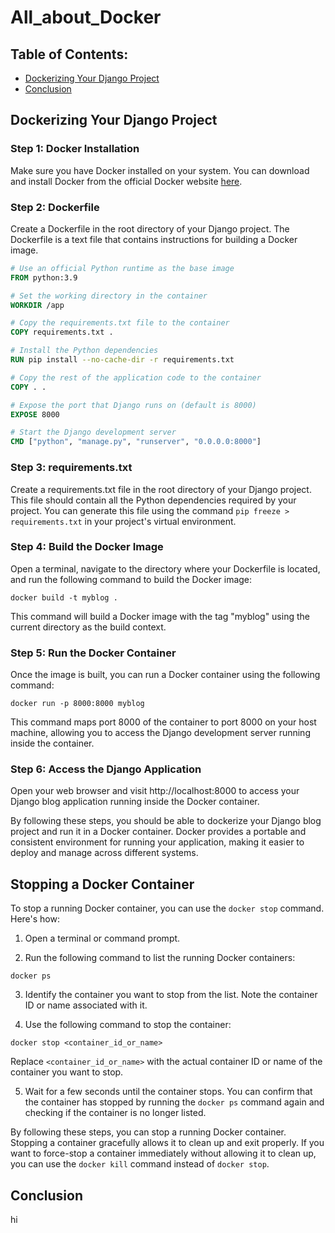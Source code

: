 # All_about_Docker

## Table of Contents:
- [Dockerizing Your Django Project](#dockerizing-your-django-project)
- [Conclusion](#conclusion)


## Dockerizing Your Django Project

### Step 1: Docker Installation
Make sure you have Docker installed on your system. You can download and install Docker from the official Docker website [here](https://www.docker.com/get-started).

### Step 2: Dockerfile
Create a Dockerfile in the root directory of your Django project. The Dockerfile is a text file that contains instructions for building a Docker image.

```Dockerfile
# Use an official Python runtime as the base image
FROM python:3.9

# Set the working directory in the container
WORKDIR /app

# Copy the requirements.txt file to the container
COPY requirements.txt .

# Install the Python dependencies
RUN pip install --no-cache-dir -r requirements.txt

# Copy the rest of the application code to the container
COPY . .

# Expose the port that Django runs on (default is 8000)
EXPOSE 8000

# Start the Django development server
CMD ["python", "manage.py", "runserver", "0.0.0.0:8000"]
```

### Step 3: requirements.txt
Create a requirements.txt file in the root directory of your Django project. This file should contain all the Python dependencies required by your project. You can generate this file using the command `pip freeze > requirements.txt` in your project's virtual environment.

### Step 4: Build the Docker Image
Open a terminal, navigate to the directory where your Dockerfile is located, and run the following command to build the Docker image:

```
docker build -t myblog .
```

This command will build a Docker image with the tag "myblog" using the current directory as the build context.

### Step 5: Run the Docker Container
Once the image is built, you can run a Docker container using the following command:

```
docker run -p 8000:8000 myblog
```

This command maps port 8000 of the container to port 8000 on your host machine, allowing you to access the Django development server running inside the container.

### Step 6: Access the Django Application
Open your web browser and visit http://localhost:8000 to access your Django blog application running inside the Docker container.

By following these steps, you should be able to dockerize your Django blog project and run it in a Docker container. Docker provides a portable and consistent environment for running your application, making it easier to deploy and manage across different systems.

## Stopping a Docker Container

To stop a running Docker container, you can use the `docker stop` command. Here's how:

1. Open a terminal or command prompt.

2. Run the following command to list the running Docker containers:
```
docker ps
```

3. Identify the container you want to stop from the list. Note the container ID or name associated with it.

4. Use the following command to stop the container:
```
docker stop <container_id_or_name>
```
Replace `<container_id_or_name>` with the actual container ID or name of the container you want to stop.

5. Wait for a few seconds until the container stops. You can confirm that the container has stopped by running the `docker ps` command again and checking if the container is no longer listed.

By following these steps, you can stop a running Docker container. Stopping a container gracefully allows it to clean up and exit properly. If you want to force-stop a container immediately without allowing it to clean up, you can use the `docker kill` command instead of `docker stop`.

## Conclusion
hi
